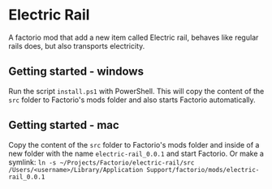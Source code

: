 # Electric Rail
A factorio mod that add a new item called Electric rail, behaves like regular rails does, but also transports electricity.

## Getting started - windows
Run the script `install.ps1` with PowerShell. This will copy the content of the `src` folder to Factorio's mods folder and also starts Factorio automatically.

## Getting started - mac
Copy the content of the `src` folder to Factorio's mods folder and inside of a new folder with the name `electric-rail_0.0.1` and start Factorio.
Or make a symlink: `ln -s ~/Projects/Factorio/electric-rail/src /Users/<username>/Library/Application Support/factorio/mods/electric-rail_0.0.1`